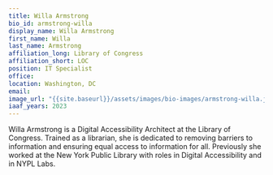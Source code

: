 ```yaml
---
title: Willa Armstrong
bio_id: armstrong-willa
display_name: Willa Armstrong
first_name: Willa
last_name: Armstrong
affiliation_long: Library of Congress
affiliation_short: LOC
position: IT Specialist
office: 
location: Washington, DC
email: 
image_url: "{{site.baseurl}}/assets/images/bio-images/armstrong-willa.jpg"
iaaf_years: 2023
---
```

Willa Armstrong is a Digital Accessibility Architect at the Library of Congress. Trained as a librarian, she is dedicated to removing barriers to information and ensuring equal access to information for all. Previously she worked at the New York Public Library with roles in Digital Accessibility and in NYPL Labs.